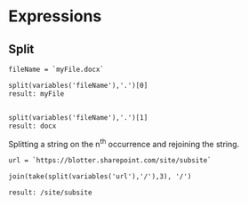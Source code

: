 # Expressions

## Split

```html title="Syntax"
fileName = `myFile.docx` 

split(variables('fileName'),'.')[0]
result: myFile


split(variables('fileName'),'.')[1] 
result: docx
```

Splitting a string on the n<sup>th</sup> occurrence and rejoining the string.  

```html title="Syntax"
url = `https://blotter.sharepoint.com/site/subsite`

join(take(split(variables('url'),'/'),3), '/') 

result: /site/subsite
```
